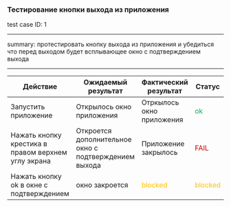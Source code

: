 
### Тестирование кнопки выхода из приложения
test case ID: 1
***
summary: протестировать кнопку выхода из приложения и убедиться что перед выходом будет всплывающее окно с подтверждением выхода 
***

| Действие | Ожидаемый результат | Фактический результат | Статус |
| ---- | ---- | ---- | ---- |
| Запустить приложение | Открылось окно приложения | Отркылось окно приложения | <font color="#00b050">ok</font> |
|  Нажать кнопку крестика в правом верхнем углу экрана | Откроется дополнительное окно с подтверждением выхода | Приложение закрылось | <font color="#c00000">FAIL</font> |
| Нажать кнопку ok в окне с подтверждением | окно закроется | <font color="#ffc000">blocked</font> | <font color="#ffc000">blocked</font> |





